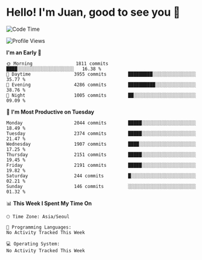 # Hello! I'm Juan, good to see you 👋

<!--
**Y-k-Y/Y-k-Y** is a ✨ _special_ ✨ repository because its `README.md` (this file) appears on your GitHub profile.

Here are some ideas to get you started:

- 🔭 I’m currently working on ...
- 🌱 I’m currently learning ...
- 👯 I’m looking to collaborate on ...
- 🤔 I’m looking for help with ...
- 💬 Ask me about ...
- 📫 How to reach me: ...
- 😄 Pronouns: ...
- ⚡ Fun fact: ...
-->
<!--
![Profile views](https://gpvc.arturio.dev/Y-k-Y)

[![Omid Nikrah StackOverflow](https://github-readme-stackoverflow.vercel.app/?userID=9517076)](https://stackoverflow.com/users/9517076/i-have-10-fingers)
-->

<!--START_SECTION:waka-->
![Code Time](http://img.shields.io/badge/Code%20Time-1%2C712%20hrs%2021%20mins-blue)

![Profile Views](http://img.shields.io/badge/Profile%20Views-0-blue)

**I'm an Early 🐤** 

```text
🌞 Morning                1811 commits        ████░░░░░░░░░░░░░░░░░░░░░   16.38 % 
🌆 Daytime                3955 commits        █████████░░░░░░░░░░░░░░░░   35.77 % 
🌃 Evening                4286 commits        ██████████░░░░░░░░░░░░░░░   38.76 % 
🌙 Night                  1005 commits        ██░░░░░░░░░░░░░░░░░░░░░░░   09.09 % 
```
📅 **I'm Most Productive on Tuesday** 

```text
Monday                   2044 commits        █████░░░░░░░░░░░░░░░░░░░░   18.49 % 
Tuesday                  2374 commits        █████░░░░░░░░░░░░░░░░░░░░   21.47 % 
Wednesday                1907 commits        ████░░░░░░░░░░░░░░░░░░░░░   17.25 % 
Thursday                 2151 commits        █████░░░░░░░░░░░░░░░░░░░░   19.45 % 
Friday                   2191 commits        █████░░░░░░░░░░░░░░░░░░░░   19.82 % 
Saturday                 244 commits         █░░░░░░░░░░░░░░░░░░░░░░░░   02.21 % 
Sunday                   146 commits         ░░░░░░░░░░░░░░░░░░░░░░░░░   01.32 % 
```


📊 **This Week I Spent My Time On** 

```text
🕑︎ Time Zone: Asia/Seoul

💬 Programming Languages: 
No Activity Tracked This Week

💻 Operating System: 
No Activity Tracked This Week
```


<!--END_SECTION:waka-->
